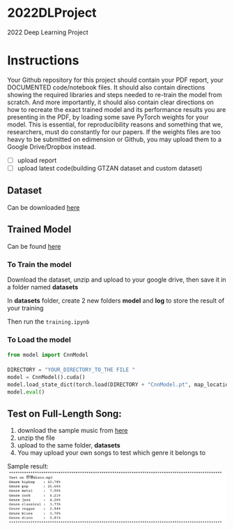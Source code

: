 # 2022DLProject

2022 Deep Learning Project

# Instructions

Your Github repository for this project should contain your PDF report, your DOCUMENTED code/notebook files. It should also contain directions showing the required libraries and steps needed to re-train the model from scratch. And more importantly, it should also contain clear directions on how to recreate the exact trained model and its performance results you are presenting in the PDF, by loading some save PyTorch weights for your model. This is essential, for reproducibility reasons and something that we, researchers, must do constantly for our papers. If the weights files are too heavy to be submitted on edimension or Github, you may upload them to a Google Drive/Dropbox instead.

- [ ] upload report
- [ ] upload latest code(building GTZAN dataset and custom dataset)

## Dataset

Can be downloaded [here](https://drive.google.com/file/d/1zUmZGB0pKuOuHccWjySoyKTCr0BUeUPs/view?usp=sharing)

## Trained Model

Can be found [here](./model/CnnModel.pt)

### To Train the model

Download the dataset, unzip and upload to your google drive, then save it in a folder named **datasets**

In **datasets** folder, create 2 new folders **model** and **log** to store the result of your training

Then run the `training.ipynb`

### To Load the model


```python
from model import CnnModel

DIRECTORY = "YOUR_DIRECTORY_TO_THE FILE	"
model = CnnModel().cuda()
model.load_state_dict(torch.load(DIRECTORY + "CnnModel.pt", map_location='cpu'))
model.eval()

```

## Test on Full-Length Song:

1. download the sample music from [here](https://drive.google.com/file/d/1hvHtrnRMKQ-OSNM_Jgcbi8VZe98V0cRK/view?usp=sharing)
2. unzip the file
3. upload to the same folder, **datasets**
4. You may upload your own songs to test which genre it belongs to

Sample result:
![sample result](./pictures/individual%20song%20test.jpg)